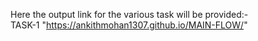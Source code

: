 Here the output link for the various task will be provided:-<br>
TASK-1 "https://ankithmohan1307.github.io/MAIN-FLOW/"
